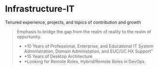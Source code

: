 # Infrastructure-IT
Tenured experience, projects, and topics of contribution and growth

> Emphasis to bridge the gap from the realm of reality to the realm of oppurtunity.
> - *10 Years of Professional, Enterprise, and Educational IT System Administration, Domain Administation, and EUC/UC HX Support"
> - *15 Years of Desktop Architecture
> - *Looking for Remote Roles, Hybrid/Remote Roles in DevOps
